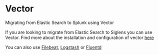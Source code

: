 # Vector

Migrating from Elastic Search to Splunk using Vector

If you are looking to migrate from Elastic Search to Siglens you can use Vector. Find more about the installation and configuration of vector [here](../../log-ingestion/vector/vector-install.md)

You can also use [Filebeat](../../log-ingestion/filebeat-elasticsearch.md), [Logstash](../../migration/elasticsearch/logstash.md) or [Fluentd](../../migration/elasticsearch/fluentd.md)

